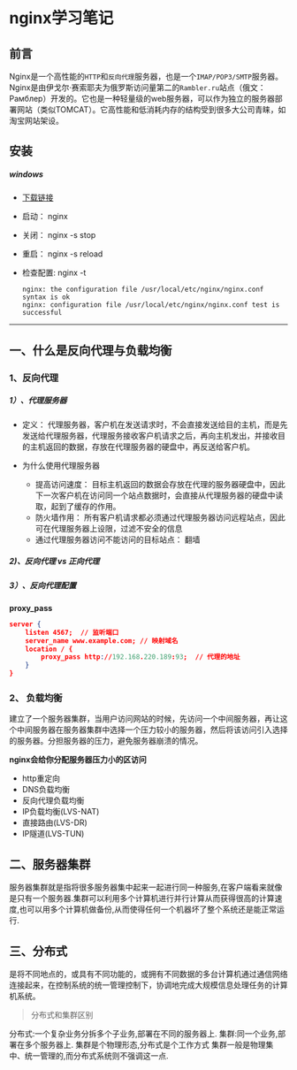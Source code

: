 # nginx学习笔记

## 前言

Nginx是一个高性能的`HTTP`和`反向代理`服务器，也是一个`IMAP/POP3/SMTP`服务器。Nginx是由伊戈尔·赛索耶夫为俄罗斯访问量第二的`Rambler.ru`站点（俄文：Рамблер）开发的。它也是一种轻量级的web服务器，可以作为独立的服务器部署网站（类似TOMCAT）。它高性能和低消耗内存的结构受到很多大公司青睐，如淘宝网站架设。

## 安装

##### windows

* [下载链接](http://nginx.org/en/download.html)

* 启动： nginx

* 关闭： nginx -s stop

* 重启： nginx -s reload

* 检查配置: nginx -t

    ```
    nginx: the configuration file /usr/local/etc/nginx/nginx.conf syntax is ok
    nginx: configuration file /usr/local/etc/nginx/nginx.conf test is successful
    ```
<hr/>

## 一、什么是反向代理与负载均衡

### 1、反向代理

##### 1）、代理服务器

* 定义： 代理服务器，客户机在发送请求时，不会直接发送给目的主机，而是先发送给代理服务器，代理服务接收客户机请求之后，再向主机发出，并接收目的主机返回的数据，存放在代理服务器的硬盘中，再反送给客户机。

* 为什么使用代理服务器
    * 提高访问速度： 目标主机返回的数据会存放在代理的服务器硬盘中，因此下一次客户机在访问同一个站点数据时，会直接从代理服务器的硬盘中读取，起到了缓存的作用。
    * 防火墙作用： 所有客户机请求都必须通过代理服务器访问远程站点，因此可在代理服务器上设限，过滤不安全的信息
    * 通过代理服务器访问不能访问的目标站点： 翻墙
    
##### 2)、反向代理 vs 正向代理


##### 3）、反向代理配置

**proxy_pass**

```json
server {
	listen 4567;  // 监听端口
	server_name www.example.com; // 映射域名
	location / {
		proxy_pass http://192.168.220.189:93;  // 代理的地址
	}
}
```

### 2、 负载均衡

建立了一个服务器集群，当用户访问网站的时候，先访问一个中间服务器，再让这个中间服务器在服务器集群中选择一个压力较小的服务器，然后将该访问引入选择的服务器。分担服务器的压力，避免服务器崩溃的情况。

**nginx会给你分配服务器压力小的区访问**

* http重定向
* DNS负载均衡
* 反向代理负载均衡
* IP负载均衡(LVS-NAT)
* 直接路由(LVS-DR)
* IP隧道(LVS-TUN)

## 二、服务器集群
服务器集群就是指将很多服务器集中起来一起进行同一种服务,在客户端看来就像是只有一个服务器.集群可以利用多个计算机进行并行计算从而获得很高的计算速度,也可以用多个计算机做备份,从而使得任何一个机器坏了整个系统还是能正常运行.

## 三、分布式

是将不同地点的，或具有不同功能的，或拥有不同数据的多台计算机通过通信网络连接起来，在控制系统的统一管理控制下，协调地完成大规模信息处理任务的计算机系统。

> 分布式和集群区别

分布式:一个复杂业务分拆多个子业务,部署在不同的服务器上.
集群:同一个业务,部署在多个服务器上.
集群是个物理形态,分布式是个工作方式
集群一般是物理集中、统一管理的,而分布式系统则不强调这一点.